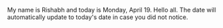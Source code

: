 My name is Rishabh and today is Monday, April 19. Hello all. The date will automatically update to today's date in case you did not notice.
